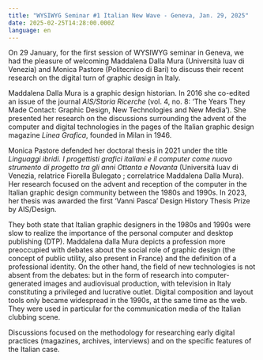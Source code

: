 ```yaml
---
title: "WYSIWYG Seminar #1 Italian New Wave - Geneva, Jan. 29, 2025"
date: 2025-02-25T14:28:00.000Z
language: en
---
```

On 29 January, for the first session of WYSIWYG seminar in Geneva, we had the pleasure of welcoming Maddalena Dalla Mura (Università Iuav di Venezia) and Monica Pastore (Politecnico di Bari) to discuss their recent research on the digital turn of graphic design in Italy. 

Maddalena Dalla Mura is a graphic design historian. In 2016 she co-edited an issue of the journal *AIS/Storia Ricerche* (vol. 4, no. 8: ‘The Years They Made Contact: Graphic Design, New Technologies and New Media’). She presented her research on the discussions surrounding the advent of the computer and digital technologies in the pages of the Italian graphic design magazine *Linea Grafica*, founded in Milan in 1946. 

Monica Pastore defended her doctoral thesis in 2021 under the title *Linguaggi ibridi. I progettisti grafici italiani e il computer come nuovo strumento di progetto tra gli anni Ottanta e Novanta* (Università Iuav di Venezia, relatrice Fiorella Bulegato ; correlatrice Maddalena Dalla Mura). Her research focused on the advent and reception of the computer in the Italian graphic design community between the 1980s and 1990s. In 2023, her thesis was awarded the first ‘Vanni Pasca’ Design History Thesis Prize by AIS/Design.

They both state that Italian graphic designers in the 1980s and 1990s were slow to realize the importance of the personal computer and desktop publishing (DTP). Maddalena dalla Mura depicts a profession more preoccupied with debates about the social role of graphic design (the concept of public utility, also present in France) and the definition of a professional identity. On the other hand, the field of new technologies is not absent from the debates: but in the form of research into computer-generated images and audiovisual production, with television in Italy constituting a privileged and lucrative outlet. Digital composition and layout tools only became widespread in the 1990s, at the same time as the web. They were used in particular for the communication media of the Italian clubbing scene.

Discussions focused on the methodology for researching early digital practices (magazines, archives, interviews) and on the specific features of the Italian case.
